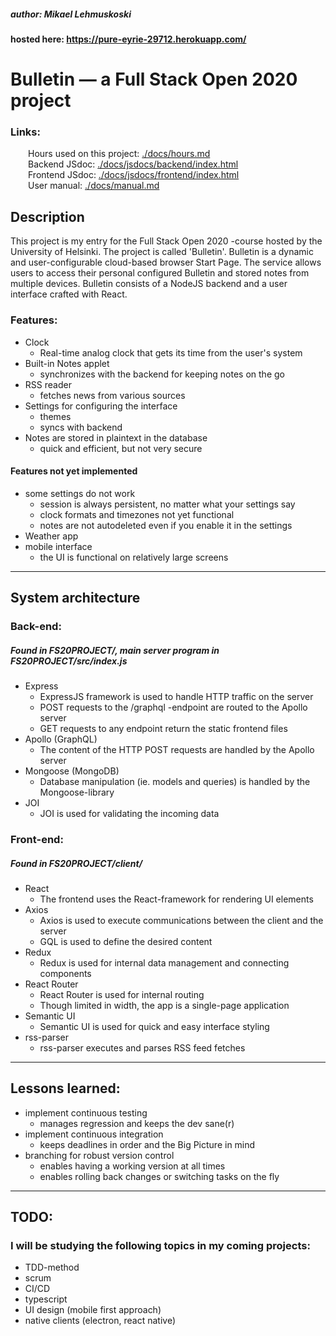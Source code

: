 ##### author: Mikael Lehmuskoski <br />
#### hosted here: https://pure-eyrie-29712.herokuapp.com/


# Bulletin ⁠— a Full Stack Open 2020 project<br />

### Links:
&emsp;&emsp;Hours used on this project: [./docs/hours.md](./docs/hours.md)<br />
&emsp;&emsp;Backend JSdoc: [./docs/jsdocs/backend/index.html](./docs/jsdocs/backend/index.html)<br /> 
&emsp;&emsp;Frontend JSdoc: [./docs/jsdocs/frontend/index.html](./docs/jsdocs/frontend/index.html)<br />
&emsp;&emsp;User manual: [./docs/manual.md](./docs/manual.md)<br />

## Description

  This project is my entry for the Full Stack Open 2020 -course hosted by the University of Helsinki. The project is called 'Bulletin'. Bulletin is a dynamic and user-configurable cloud-based browser Start Page. The service allows users to access their personal configured Bulletin and stored notes from multiple devices. Bulletin consists of a NodeJS backend and a user interface crafted with React.

### Features:
  * Clock
    * Real-time analog clock that gets its time from the user's system
  * Built-in Notes applet
    * synchronizes with the backend for keeping notes on the go
  * RSS reader
    * fetches news from various sources 
  * Settings for configuring the interface
    * themes
    * syncs with backend
  * Notes are stored in plaintext in the database
    * quick and efficient, but not very secure

#### Features not yet implemented
  * some settings do not work
    * session is always persistent, no matter what your settings say
    * clock formats and timezones not yet functional
    * notes are not autodeleted even if you enable it in the settings
  * Weather app
  * mobile interface
    * the UI is functional on relatively large screens

- - - 

## System architecture

### Back-end: 
##### Found in FS20PROJECT/, main server program in FS20PROJECT/src/index.js 

  * Express  
    * ExpressJS framework is used to handle HTTP traffic on the server
    * POST requests to the /graphql -endpoint are routed to the Apollo server
    * GET requests to any endpoint return the static frontend files
  * Apollo (GraphQL)  
    * The content of the HTTP POST requests are handled by the Apollo server 
  * Mongoose (MongoDB)  
    * Database manipulation (ie. models and queries) is handled by the Mongoose-library
  * JOI
    * JOI is used for validating the incoming data 
  
### Front-end: 
##### Found in FS20PROJECT/client/

* React
  * The frontend uses the React-framework for rendering UI elements
* Axios
  * Axios is used to execute communications between the client and the server
  * GQL is used to define the desired content 
* Redux
  * Redux is used for internal data management and connecting components
* React Router  
  * React Router is used for internal routing
  * Though limited in width, the app is a single-page application
* Semantic UI
  * Semantic UI is used for quick and easy interface styling
* rss-parser
  * rss-parser executes and parses RSS feed fetches

- - - 
## Lessons learned: 

* implement continuous testing  
  * manages regression and keeps the dev sane(r)
* implement continuous integration 
  * keeps deadlines in order and the Big Picture in mind
* branching for robust version control
  * enables having a working version at all times
  * enables rolling back changes or switching tasks on the fly 

- - - 

## TODO: 

### I will be studying the following topics in my coming projects:
* TDD-method
* scrum 
* CI/CD 
* typescript 
* UI design (mobile first approach) 
* native clients (electron, react native)
